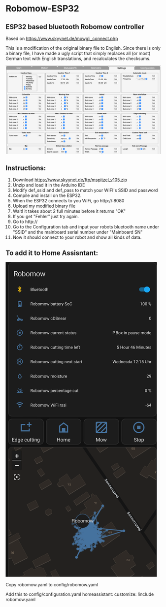 # Robomow-ESP32
## ESP32 based bluetooth Robomow controller

Based on https://www.skyynet.de/mowgli_connect.php

This is a modification of the original binary file to English.
Since there is only a binary file, I have made a ugly script that simply replaces all (or most) German text with English translations, and recalculates the checksums.

![](images/settings.png)

## Instructions:

1. Download https://www.skyynet.de/ftp/mspitzel_v105.zip
2. Unzip and load it in the Arduino IDE
3. Modify def_ssid and def_pass to match your WIFI's SSID and password
4. Compile and install on the ESP32.
5. When the ESP32 connects to you WiFi, go http://<IP>:8080
6. Upload my modified binary file
7. Wait! it takes about 2 full minutes before it returns "OK"
8. If you get "Fehler" just try again.
9. Go to http://<IP>
10. Go to the Configuration tab and input your robots bluetooth name under "SSID" and the mainboard serial number under "Mainboard SN"
12. Now it should connect to your robot and show all kinds of data.

## To add it to Home Assisntant:

![](images/homeassistant.png)

Copy robomow.yaml to config/robomow.yaml

Add this to config/configuration.yaml
homeassistant:
  customize: !include robomow.yaml
